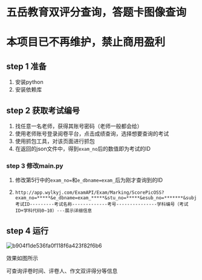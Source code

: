 # 五岳教育双评分查询，答题卡图像查询

# 本项目已不再维护，禁止商用盈利

## step 1 准备

1. 安装python
2. 安装依赖库

## step 2 获取考试编号

1. 找任意一名老师，获得其账号密码（老师一般都会给）
2. 使用老师账号登录阅卷平台，点击成绩查询，选择想要查询的考试
3. 使用抓包工具，对该页面进行抓包
4. 在返回的json文件中，得到`exam_no`后的数值即为考试的ID

### step 3 修改main.py

1. 修改第5行中的`exam_no=`和`e_dbname=exam_`后为刚才查询到的ID

2. ```
   http://app.wylkyj.com/ExamAPI/Exam/Marking/ScorePicOSS?exam_no=*****&e_dbname=exam_*****&stu_no=*****&esub_no=*******&subjectPage=2&isshow=0
   考试ID---------考试名称-------------考号---------------学科编号（考试ID+学科代码0~10）---展示详细信息
   ```

   

## step 4 运行

![b904f1de536fa0f118f6a423f82f6b6](https://i.loli.net/2021/11/28/Vk7GEWaJBmYnH1v.jpg)



效果如图所示

可查询评卷时间、评卷人、作文双评得分等信息
